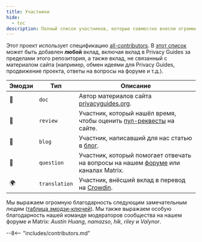 ```yaml
---
title: Участники
hide:
  - toc
description: Полный список участников, которые совместно внесли огромный вклад в проект Privacy Guides.
---
```


<!-- Do NOT manually edit this file, please add yourself to the .all-contributorsrc file instead. See our GitHub Issues for more details -->

Этот проект использует спецификацию [all-contributors](https://github.com/all-contributors/all-contributors). В [этот список](https://github.com/privacyguides/privacyguides.org/blob/main/.all-contributorsrc) может быть добавлен **любой** вклад, включая вклад в Privacy Guides за пределами этого репозитория, а также вклад, не связанный с материалом сайта (например, обмен идеями для Privacy Guides, продвижение проекта, ответы на вопросы на форуме и т.д.).

| Эмодзи | Тип           | Описание                                                                                                                                        |
| ------ | ------------- | ----------------------------------------------------------------------------------------------------------------------------------------------- |
| 📖     | `doc`         | Автор материалов сайта [privacyguides.org](https://www.privacyguides.org/en).                                   |
| 👀     | `review`      | Участник, который нашёл время, чтобы оценить [пул-реквесты](https://github.com/privacyguides/privacyguides.org/pulls) на сайте. |
| 📝     | `blog`        | Участник, написавший для нас статью в [блог](https://blog.privacyguides.org).                                                   |
| 💬     | `question`    | Участник, который помогает отвечать на вопросы на нашем [форуме](https://discuss.privacyguides.net) или каналах Matrix.         |
| 🌍     | `translation` | Участник, внёсший вклад в перевод на [Crowdin](https://crowdin.com/project/privacyguides).                                      |

Мы выражаем огромную благодарность следующим замечательным людям ([таблица эмодзи-ключей](https://allcontributors.org/docs/en/emoji-key)). Мы также выражаем особую благодарность нашей команде модераторов сообщества на нашем форуме и Matrix: _Austin Huang_, _namazso_, _hik_, _riley_ и _Valynor_.

\--8<-- "includes/contributors.md"
